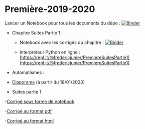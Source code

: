 # Première-2019-2020

Lancer un Notebook pour tous les documents du dépo : [![Binder](https://mybinder.org/badge_logo.svg)](https://mybinder.org/v2/gh/frederic-junier/Premiere/master)

* Chapitre Suites Partie 1 :

  - Notebook avec les corrigés du chapitre : [![Binder](https://mybinder.org/badge_logo.svg)](https://mybinder.org/v2/gh/frederic-junier/Premiere/master/?filepath=SuitesPartie1/Premiere_Cours_Suite_Partie1.ipynb)

  - Interpréteur Python en ligne : [https://repl.it/@fredericjunier/PremiereSuitesPartie1](https://repl.it/@fredericjunier/PremiereSuitesPartie1)
  
  
 * Automatismes :
 
 - [Diaporama](Automatismes/2019-2020/PremiereAutomatismes-2019-2020.pdf) (à partir du 18/01/2020)
 
 * Suites partie 1:
 
  -[Corrigé sous forme de notebook](https://mybinder.org/v2/gh/frederic-junier/Premiere/master/?filepath=SuitesPartie1/Premiere_Cours_Suite_Partie1.ipynb)
  
  -[Corrigé au format pdf](SuitesPartie1/Premiere_Cours_Suite_Partie1.pdf)
  
  -[Corrigé au format html](SuitesPartie1/Premiere_Cours_Suite_Partie1.html)
